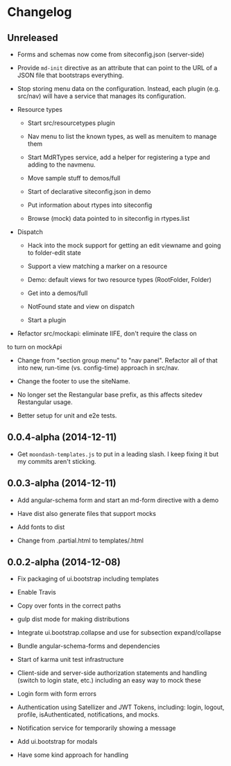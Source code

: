 # Changelog

## Unreleased

- Forms and schemas now come from siteconfig.json (server-side)

- Provide ``md-init`` directive as an attribute that can point to the 
URL of a JSON file that bootstraps everything.

- Stop storing menu data on the configuration. Instead, each plugin 
 (e.g. src/nav) will have a service that manages its configuration.

- Resource types

    * Start src/resourcetypes plugin
    
    * Nav menu to list the known types, as well as menuitem to manage 
    them
    
    * Start MdRTypes service, add a helper for registering a type and 
    adding to the navmenu.
    
    * Move sample stuff to demos/full
    
    * Start of declarative siteconfig.json in demo
    
    * Put information about rtypes into siteconfig
    
    * Browse (mock) data pointed to in siteconfig in rtypes.list

- Dispatch

    * Hack into the mock support for getting an edit viewname and going 
      to folder-edit state

    * Support a view matching a marker on a resource

    * Demo: default views for two resource types (RootFolder, Folder)

    * Get into a demos/full

    * NotFound state and view on dispatch

    * Start a plugin

- Refactor src/mockapi: eliminate IIFE, don't require the class on 
<body> to turn on mockApi

- Change from "section group menu" to "nav panel". Refactor all of that
 into new, run-time (vs. config-time) approach in src/nav.

- Change the footer to use the siteName.

- No longer set the Restangular base prefix, as this affects sitedev 
Restangular usage.

- Better setup for unit and e2e tests.

## 0.0.4-alpha (2014-12-11)

- Get ``moondash-templates.js`` to put in a leading slash. I keep 
fixing it but my commits aren't sticking.

## 0.0.3-alpha (2014-12-11)

- Add angular-schema form and start an md-form directive with a demo

- Have dist also generate files that support mocks

- Add fonts to dist

- Change from .partial.html to templates/.html

## 0.0.2-alpha (2014-12-08)

- Fix packaging of ui.bootstrap including templates

- Enable Travis

- Copy over fonts in the correct paths

- gulp dist mode for making distributions

- Integrate ui.bootstrap.collapse and use for subsection expand/collapse

- Bundle angular-schema-forms and dependencies

- Start of karma unit test infrastructure

- Client-side and server-side authorization statements and handling 
(switch to login state, etc.) including an easy way to mock these

- Login form with form errors

- Authentication using Satellizer and JWT Tokens, including: login, 
logout, profile, isAuthenticated, notifications, and mocks.

- Notification service for temporarily showing a message

- Add ui.bootstrap for modals

- Have some kind approach for handling <title>

- Put MdLayout in $rootScope.layout as a simple way to get things in 
templates

- Include Restangular, switch to using it

- moondash.mockapi component to allow easy mocking of REST API

- Demonstrate how to override a parent named view (e.g. hijack the 
entire layout)

- Global sections that is there by default and can be injected into

- MdSections service for accumulating the groups/section/subsection 
hierarchy from the declared states


## 0.0.1-alpha (2014-11-28)

- Start a GitHub Pages presence at moonshotproject.github.io/moonshot

- Create demos that explain the base layout

- Start the Moondash Layout component

- Integrate ui-router

- Angular template cache as part of gulp builds

- Better error notification in gulp tasks

- Re-organize src into components

- External (vendors) and app bundles (concat, minified, sourcemaps) based
 on browserify and CommonJS

- Initial layout of gulp tasks with browserify, watch, sass, BrowserSync